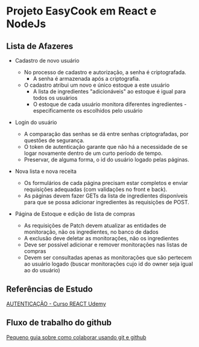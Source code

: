 # Projeto EasyCook em React e NodeJs

## Lista de Afazeres

- Cadastro de novo usuário 
    - No processo de cadastro e autorização, a senha é criptografada.
        - A senha é armazenada após a criptografia.
    - O cadastro atribui um novo e único estoque a este usuário
        - A lista de ingredientes "adicionáveis" ao estoque é igual para todos os usuários
        - O estoque de cada usuário monitora diferentes ingredientes - especificamente os escolhidos pelo usuário

- Login do usuário
    - A comparação das senhas se dá entre senhas criptografadas, por questões de segurança.
    - O token de autenticação garante que não há a necessidade de se logar novamente dentro de um curto período de tempo.
    - Preservar, de alguma forma, o id do usuário logado pelas páginas.

- Nova lista e nova receita
    - Os formulários de cada página precisam estar completos e enviar requisições adequadas (com validações no front e back).
    - As páginas devem fazer GETs da lista de ingredientes disponíveis para que se possa adicionar ingredientes às requisições de POST.
 
- Página de Estoque e edição de lista de compras
    - As requisições de Patch devem atualizar as entidades de monitoração, não os ingredientes, no banco de dados
    - A exclusão deve deletar as monitorações, não os ingredientes
    - Deve ser possível adicionar e remover monitorações nas listas de compras
    - Devem ser consultadas apenas as monitorações que são pertecem ao usuário logado (buscar monitorações cujo id do owner seja igual ao do usuário)
          

## Referências de Estudo

[AUTENTICAÇÃO - Curso REACT Udemy](https://www.udemy.com/course/react-redux-pt/learn/lecture/14757850#overview)

## Fluxo de trabalho do github

[Pequeno guia sobre como colaborar usando git e github](https://docs.github.com/pt/get-started/quickstart/github-flow)

